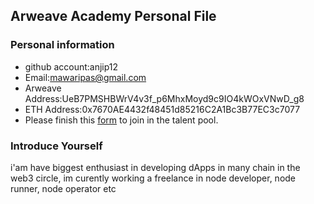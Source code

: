 ## Arweave Academy Personal File

### Personal information

- github account:anjip12
- Email:mawaripas@gmail.com
- Arweave Address:UeB7PMSHBWrV4v3f_p6MhxMoyd9c9IO4kWOxVNwD_g8
- ETH Address:0x7670AE4432f48451d85216C2A1Bc3B77EC3c7077
- Please finish this [form](https://docs.google.com/forms/d/e/1FAIpQLSfWA5fIIcBgmRppm3jNz5vmf9Mai_QMVil-2pO4r7YKn_Zhtw/viewform?usp=sf_link) to join in the talent pool.

### Introduce Yourself
 i'am have biggest enthusiast in developing dApps in many chain in the web3 circle, im curently working a freelance in node developer, node runner, node operator etc